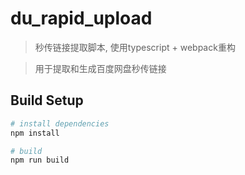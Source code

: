 # du_rapid_upload

> 秒传链接提取脚本, 使用typescript + webpack重构

> 用于提取和生成百度网盘秒传链接

## Build Setup

``` bash
# install dependencies
npm install

# build
npm run build


